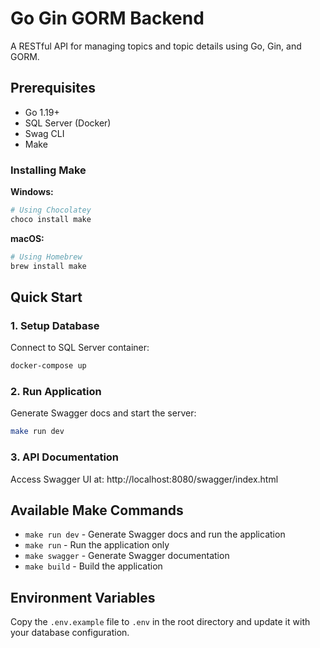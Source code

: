 # Go Gin GORM Backend

A RESTful API for managing topics and topic details using Go, Gin, and GORM.

## Prerequisites

- Go 1.19+
- SQL Server (Docker)
- Swag CLI
- Make

### Installing Make

**Windows:**

```bash
# Using Chocolatey
choco install make

```

**macOS:**

```bash
# Using Homebrew
brew install make

```

## Quick Start

### 1. Setup Database

Connect to SQL Server container:

```bash
docker-compose up
```

### 2. Run Application

Generate Swagger docs and start the server:

```bash
make run dev
```

### 3. API Documentation

Access Swagger UI at: http://localhost:8080/swagger/index.html

## Available Make Commands

- `make run dev` - Generate Swagger docs and run the application
- `make run` - Run the application only
- `make swagger` - Generate Swagger documentation
- `make build` - Build the application

## Environment Variables

Copy the `.env.example` file to `.env` in the root directory and update it with your database configuration.
